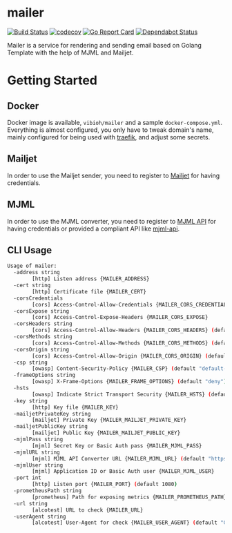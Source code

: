 # mailer

[![Build Status](https://travis-ci.org/ViBiOh/mailer.svg?branch=master)](https://travis-ci.org/ViBiOh/mailer)
[![codecov](https://codecov.io/gh/ViBiOh/mailer/branch/master/graph/badge.svg)](https://codecov.io/gh/ViBiOh/mailer)
[![Go Report Card](https://goreportcard.com/badge/github.com/ViBiOh/mailer)](https://goreportcard.com/report/github.com/ViBiOh/mailer)
[![Dependabot Status](https://api.dependabot.com/badges/status?host=github&repo=ViBiOh/mailer)](https://dependabot.com)

Mailer is a service for rendering and sending email based on Golang Template with the help of MJML and Mailjet.

# Getting Started

## Docker

Docker image is available, `vibioh/mailer` and a sample `docker-compose.yml`. Everything is almost configured, you only have to tweak domain's name, mainly configured for being used with [traefik](https://traefik.io), and adjust some secrets.

## Mailjet

In order to use the Mailjet sender, you need to register to [Mailjet](https://www.mailjet.com/) for having credentials.

## MJML

In order to use the MJML converter, you need to register to [MJML API](https://mjml.io/api) for having credentials or provided a compliant API like [mjml-api](https://github.com/ViBiOh/mjml-api).

## CLI Usage

```bash
Usage of mailer:
  -address string
        [http] Listen address {MAILER_ADDRESS}
  -cert string
        [http] Certificate file {MAILER_CERT}
  -corsCredentials
        [cors] Access-Control-Allow-Credentials {MAILER_CORS_CREDENTIALS}
  -corsExpose string
        [cors] Access-Control-Expose-Headers {MAILER_CORS_EXPOSE}
  -corsHeaders string
        [cors] Access-Control-Allow-Headers {MAILER_CORS_HEADERS} (default "Content-Type")
  -corsMethods string
        [cors] Access-Control-Allow-Methods {MAILER_CORS_METHODS} (default "GET")
  -corsOrigin string
        [cors] Access-Control-Allow-Origin {MAILER_CORS_ORIGIN} (default "*")
  -csp string
        [owasp] Content-Security-Policy {MAILER_CSP} (default "default-src 'self'; base-uri 'self'")
  -frameOptions string
        [owasp] X-Frame-Options {MAILER_FRAME_OPTIONS} (default "deny")
  -hsts
        [owasp] Indicate Strict Transport Security {MAILER_HSTS} (default true)
  -key string
        [http] Key file {MAILER_KEY}
  -mailjetPrivateKey string
        [mailjet] Private Key {MAILER_MAILJET_PRIVATE_KEY}
  -mailjetPublicKey string
        [mailjet] Public Key {MAILER_MAILJET_PUBLIC_KEY}
  -mjmlPass string
        [mjml] Secret Key or Basic Auth pass {MAILER_MJML_PASS}
  -mjmlURL string
        [mjml] MJML API Converter URL {MAILER_MJML_URL} (default "https://api.mjml.io/v1/render")
  -mjmlUser string
        [mjml] Application ID or Basic Auth user {MAILER_MJML_USER}
  -port int
        [http] Listen port {MAILER_PORT} (default 1080)
  -prometheusPath string
        [prometheus] Path for exposing metrics {MAILER_PROMETHEUS_PATH} (default "/metrics")
  -url string
        [alcotest] URL to check {MAILER_URL}
  -userAgent string
        [alcotest] User-Agent for check {MAILER_USER_AGENT} (default "Golang alcotest")
```